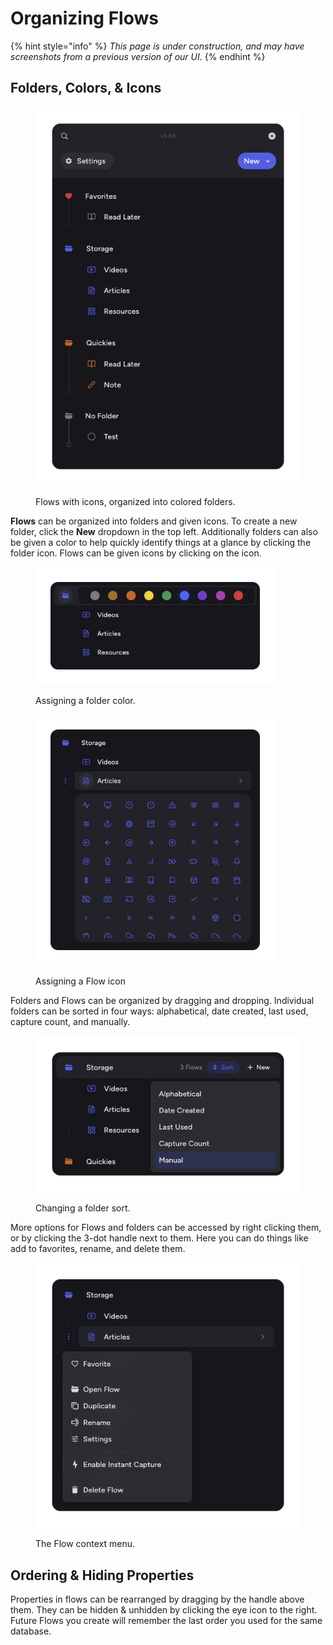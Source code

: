 # Organizing Flows

{% hint style="info" %}
_This page is under construction, and may have screenshots from a previous version of our UI._
{% endhint %}

## Folders, Colors, & Icons

<figure><img src="../.gitbook/assets/Frame 69.png" alt=""><figcaption><p>Flows with icons, organized into colored folders.</p></figcaption></figure>

**Flows** can be organized into folders and given icons. To create a new folder, click the **New** dropdown in the top left. Additionally folders can also be given a color to help quickly identify things at a glance by clicking the folder icon. Flows can be given icons by clicking on the icon.

<div data-full-width="true"><figure><img src="../.gitbook/assets/Frame 70.png" alt="" width="383"><figcaption><p>Assigning a folder color.</p></figcaption></figure> <figure><img src="../.gitbook/assets/Frame 71.png" alt="" width="383"><figcaption><p>Assigning a Flow icon</p></figcaption></figure></div>

&#x20;Folders and Flows can be organized by dragging and dropping. Individual folders can be sorted in four ways: alphabetical, date created, last used, capture count, and manually.

<figure><img src="../.gitbook/assets/Frame 72.png" alt=""><figcaption><p>Changing a folder sort.</p></figcaption></figure>

More options for Flows and folders can be accessed by right clicking them, or by clicking the 3-dot handle next to them. Here you can do things like add to favorites, rename, and delete them.

<figure><img src="../.gitbook/assets/Frame 73.png" alt=""><figcaption><p>The Flow context menu.</p></figcaption></figure>

## Ordering & Hiding Properties

Properties in flows can be rearranged by dragging by the handle above them. They can be hidden & unhidden by clicking the eye icon to the right. Future Flows you create will remember the last order you used for the same database.

<div data-full-width="true"><figure><img src="../.gitbook/assets/CleanShot 2023-08-14 at 19.40.16 (1).gif" alt=""><figcaption></figcaption></figure></div>
